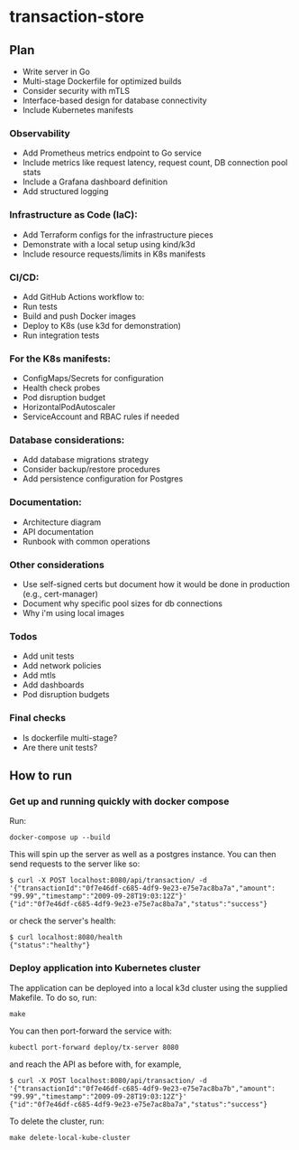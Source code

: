 # transaction-store

## Plan
- Write server in Go
- Multi-stage Dockerfile for optimized builds
- Consider security with mTLS
- Interface-based design for database connectivity
- Include Kubernetes manifests

### Observability

- Add Prometheus metrics endpoint to Go service
- Include metrics like request latency, request count, DB connection pool stats
- Include a Grafana dashboard definition
- Add structured logging

### Infrastructure as Code (IaC):

- Add Terraform configs for the infrastructure pieces
- Demonstrate with a local setup using kind/k3d
- Include resource requests/limits in K8s manifests

### CI/CD:

- Add GitHub Actions workflow to:
- Run tests
- Build and push Docker images
- Deploy to K8s (use k3d for demonstration)
- Run integration tests

### For the K8s manifests:

- ConfigMaps/Secrets for configuration
- Health check probes
- Pod disruption budget
- HorizontalPodAutoscaler
- ServiceAccount and RBAC rules if needed

### Database considerations:

- Add database migrations strategy
- Consider backup/restore procedures
- Add persistence configuration for Postgres

### Documentation:
- Architecture diagram
- API documentation
- Runbook with common operations

### Other considerations
- Use self-signed certs but document how it would be done in production (e.g., cert-manager)
- Document why specific pool sizes for db connections
- Why i'm using local images

### Todos
- Add unit tests
- Add network policies
- Add mtls
- Add dashboards
- Pod disruption budgets

### Final checks
- Is dockerfile multi-stage?
- Are there unit tests?

## How to run

### Get up and running quickly with docker compose

Run:
```
docker-compose up --build
```

This will spin up the server as well as a postgres instance. You can then send requests to the server like so:
```
$ curl -X POST localhost:8080/api/transaction/ -d '{"transactionId":"0f7e46df-c685-4df9-9e23-e75e7ac8ba7a","amount": "99.99","timestamp":"2009-09-28T19:03:12Z"}'
{"id":"0f7e46df-c685-4df9-9e23-e75e7ac8ba7a","status":"success"}
```

or check the server's health:
```
$ curl localhost:8080/health
{"status":"healthy"}
```
### Deploy application into Kubernetes cluster

The application can be deployed into a local k3d cluster using the supplied Makefile. To do so, run:
```
make
```
You can then port-forward the service with:
```
kubectl port-forward deploy/tx-server 8080
```
and reach the API as before with, for example,
```
$ curl -X POST localhost:8080/api/transaction/ -d '{"transactionId":"0f7e46df-c685-4df9-9e23-e75e7ac8ba7b","amount": "99.99","timestamp":"2009-09-28T19:03:12Z"}'
{"id":"0f7e46df-c685-4df9-9e23-e75e7ac8ba7a","status":"success"}
```

To delete the cluster, run:
```
make delete-local-kube-cluster
```
